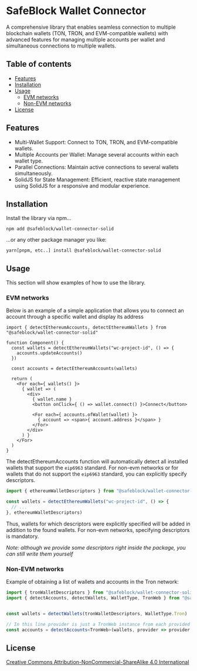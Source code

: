 # SafeBlock Wallet Connector

A comprehensive library that enables seamless connection to multiple blockchain 
wallets (TON, TRON, and EVM-compatible wallets) with advanced features for managing multiple 
accounts per wallet and simultaneous connections to multiple wallets.

## Table of contents
- [Features](#features)
- [Installation](#installation)
- [Usage](#usage)
  - [EVM networks](#evm-networks)
  - [Non-EVM networks](#non-evm-networks)
- [License](#license)

## Features
- Multi-Wallet Support: Connect to TON, TRON, and EVM-compatible wallets.
- Multiple Accounts per Wallet: Manage several accounts within each wallet type.
- Parallel Connections: Maintain active connections to several wallets simultaneously.
- SolidJS for State Management: Efficient, reactive state management using SolidJS for a responsive and modular experience.

## Installation

Install the library via npm...
```shell
npm add @safeblock/wallet-connector-solid
```

...or any other package manager you like:
```shell
yarn[pnpm, etc..] install @safeblock/wallet-connector-solid
```
## Usage

This section will show examples of how to use the library.

### EVM networks

Below is an example of a simple application that allows you to connect an account through 
a specific wallet and display its address

```tsx
import { detectEthereumAccounts, detectEthereumWallets } from "@safeblock/wallet-connector-solid"

function Component() {
  const wallets = detectEthereumWallets("wc-project-id", () => {
    accounts.updateAccounts()
  })

  const accounts = detectEthereumAccounts(wallets)

  return (
    <For each={ wallets() }>
      { wallet => (
        <div>
          { wallet.name }
          <button onClick={ () => wallet.connect() }>Connect</button>

          <For each={ accounts.ofWallet(wallet) }>
            { account => <span>{ account.address }</span> }
          </For>
        </div>
      ) }
    </For>
  )
}
```

The detectEthereumAccounts function will automatically detect all installed wallets that 
support the `eip6963` standard. For non-evm networks or for wallets that do not support the 
`eip6963` standard, you can explicitly specify descriptors.

```ts
import { ethereumWalletDescriptors } from "@safeblock/wallet-connector-solid"

const wallets = detectEthereumWallets("wc-project-id", () => {
  // ...
}, ethereumWalletDescriptors)
```

Thus, wallets for which descriptors were explicitly specified will be added in addition to the found wallets. For non-evm networks, specifying descriptors is mandatory.

_Note: although we provide some descriptors right inside the package, you can still write them yourself_

### Non-EVM networks

Example of obtaining a list of wallets and accounts in the Tron network:

```ts
import { tronWalletDescriptors } from "@safeblock/wallet-connector-solid"
import { detectAccounts, detectWallets, WalletType, TronWeb } from "@safeblock/wallet-connector-solid"


const wallets = detectWallets(tronWalletDescriptors, WalletType.Tron)

// In this line provider is just a TronWeb instance from each provided wallet
const accounts = detectAccounts<TronWeb>(wallets, provider => provider.defaultAddress.base58)
```

## License
[Creative Commons Attribution-NonCommercial-ShareAlike 4.0 International](LICENSE)
